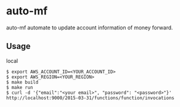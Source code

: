 # auto-mf

auto-mf automate to update account information of money forward.

## Usage

local

```
$ export AWS_ACCOUNT_ID=<YOUR_ACCOUNT_ID>
$ export AWS_REGION=<YOUR_REGION>
$ make build
$ make run
$ curl -d '{"email":"<your email>", "password": "<password>"}' http://localhost:9000/2015-03-31/functions/function/invocations
```
